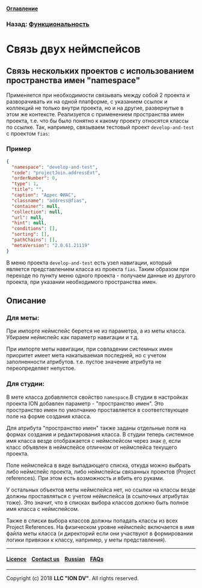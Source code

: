 #### [Оглавление](/docs/ru/index.md)

### Назад: [Функциональность](/docs/ru/2_system_description/functionality/functionality.md)

# Связь двух неймспейсов

## Связь нескольких проектов с использованием пространства имен "namespace"

Применяется при необходимости связывать между собой 2 проекта и разворачивать их на одной платформе, с указанием ссылок и коллекций не только внутри проекта, но и на другие, развернутые в этом же контексте. Реализуется с применением пространства имен проекта, т.е. что бы было понятно к какому проекту относятся классы по ссылке. Так, например, связываем тестовый проект `develop-and-test` с проектом `fias`:

### Пример

```json
{
  "namespace": "develop-and-test",
  "code": "projectJoin.addressExt",
  "orderNumber": 0,
  "type": 1,
  "title": "",
  "caption": "Адрес ФИАС",
  "classname": "address@fias",
  "container": null,
  "collection": null,
  "url": null,
  "hint": null,
  "conditions": [],
  "sorting": [],
  "pathChains": [],
  "metaVersion": "2.0.61.21119"
}
```

В меню проекта `develop-and-test` есть узел навигации, который является представлением класса из проекта `fias`. Таким образом при переходе по пункту меню одного проекта - получаем данные из другого проекта, при указании необходимого пространства имен.

## Описание

### Для меты:

При импорте неймспейс берется не из параметра, а из меты класса. Убираем неймспейс как параметр навигации и т.д. 

При импорте меты навигации, при совпадении системных имен приоритет имеет мета накатываемая последней, но с учетом заполненности атрибутов. т.е. пустое значение атрибута не переопределяет непустое.

### Для студии:

В мете класса добавляется свойство `namespace`.В студии в настройках проекта ION добавлен параметр - "пространство имен". Это пространство имен по умолчанию проставляется в соответствующее поле на форме создания класса.

Для атрибута "пространство имен" также заданы отдельные поля на формах создания и редактирования класса. В студии теперь системное имя класса везде отображается с неймспейсом через знак `@`, если класс объявлен в неймспейсе отличном от неймспейса текущего проекта.

Поле неймспейса в виде выпадающего списка, откуда можно выбрать либо неймспейс проекта, либо неймспейсы связанных проектов (Project references). При этом есть возможность и вбить его руками. 

У остальных объектов меты неймспейса нет, но ссылки на классы везде должны проставляться с учетом неймспейса (в ссылочных атрибутах тоже). Это значит, что в списках выбора классов должно быть полное имя класса с неймспейсом. 

Также в списки выбора классов должны попадать классы из всех Project References. На физическом уровне неймспейс включается в имя файла меты класса (и директорий если они участвуют в формировании логики привязки к классу, например, у меты представления).

--------------------------------------------------------------------------  


 #### [Licence](/LICENCE.md) &ensp;  [Contact us](https://iondv.com) &ensp;  [Russian](\docs\ru\2_system_description\functionality\namespace.md)   &ensp; [FAQs](/faqs.md)          



--------------------------------------------------------------------------  

Copyright (c) 2018 **LLC "ION DV"**.
All rights reserved. 